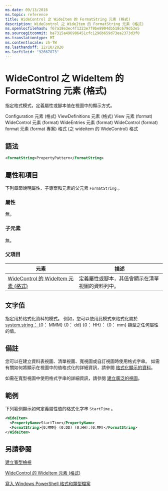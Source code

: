```yaml
---
ms.date: 09/13/2016
ms.topic: reference
title: WideControl 之 WideItem 的 FormatString 元素 (格式)
description: WideControl 之 WideItem 的 FormatString 元素 (格式)
ms.openlocfilehash: f67a18e3ec4f1323e7f9be8904db518c679d53e5
ms.sourcegitcommit: ba7315a496986451cfc1296b659d73ea2373d3f0
ms.translationtype: MT
ms.contentlocale: zh-TW
ms.lasthandoff: 12/10/2020
ms.locfileid: "92667873"
---
```

# <a name="formatstring-element-for-wideitem-for-widecontrol-format"></a>WideControl 之 WideItem 的 FormatString 元素 (格式)

指定格式模式，定義屬性或腳本值在視圖中的顯示方式。

Configuration 元素 (格式) ViewDefinitions 元素 (格式) View 元素 (format) WideControl 元素 (format) WideEntries 元素 (format) WideControl (format) format 元素 (format 專案) 格式 (之 wideitem 的 WideControl) 格式

## <a name="syntax"></a>語法

```xml
<FormatString>PropertyPattern</FormatString>
```

## <a name="attributes-and-elements"></a>屬性和項目

下列章節說明屬性、子專案和元素的父元素 `FormatString` 。

### <a name="attributes"></a>屬性

無。

### <a name="child-elements"></a>子元素

無。

### <a name="parent-elements"></a>父項目

|元素|描述|
|-------------|-----------------|
|[WideControl 的 WideItem 元素 (格式)](./wideitem-element-for-widecontrol-format.md)|定義屬性或腳本，其值會顯示在清單視圖的資料列中。|

## <a name="text-value"></a>文字值

指定用於格式化資料的模式。 例如，您可以使用此模式來格式化屬於 [system.string： {](/dotnet/api/System.TimeSpan)0： MMM} {0： dd} {0： HH}： {0： mm} 類型之任何屬性的值。

## <a name="remarks"></a>備註

您可以在建立資料表視圖、清單視圖、寬視圖或自訂視圖時使用格式字串。 如需有關如何將顯示在視圖中的值格式化的詳細資訊，請參閱 [格式化顯示的資料](./formatting-displayed-data.md)。

如需在寬型視圖中使用格式字串的詳細資訊，請參閱 [建立廣泛的視圖](./creating-a-wide-view.md)。

## <a name="example"></a>範例

下列範例顯示如何定義屬性值的格式化字串 `StartTime` 。

```xml
<WideItem>
  <PropertyName>StartTime</PropertyName>
  <FormatString>{0:MMM} (0:DD) (0:HH):(0:MM)</FormatString>
</WideItem>
```

## <a name="see-also"></a>另請參閱

[建立寬型檢視](./creating-a-wide-view.md)

[WideControl 的 WideItem 元素 (格式)](./wideitem-element-for-widecontrol-format.md)

[寫入 Windows PowerShell 格式和類型檔案](./writing-a-powershell-formatting-file.md)
